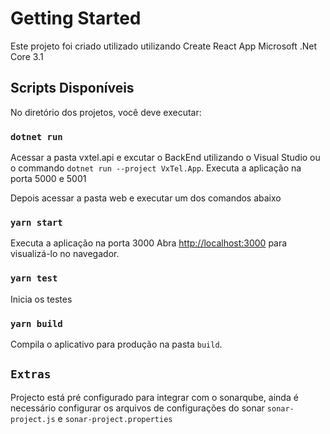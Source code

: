 # Getting Started

Este projeto foi criado utilizado utilizando
Create React App
Microsoft .Net Core 3.1

## Scripts Disponíveis

No diretório dos projetos, você deve executar:

### `dotnet run`

Acessar a pasta vxtel.api e excutar o BackEnd utilizando o Visual Studio ou o commando `dotnet run --project VxTel.App`.
Executa a aplicação na porta 5000 e 5001

Depois acessar a pasta web e executar um dos comandos abaixo

### `yarn start`

Executa a aplicação na porta 3000
Abra [http://localhost:3000](http://localhost:3000) para visualizá-lo no navegador.

### `yarn test`

Inicia os testes

### `yarn build`

Compila o aplicativo para produção na pasta `build`.

## `Extras`

Projecto está pré configurado para integrar com o sonarqube, ainda é necessário configurar os arquivos de configurações do sonar `sonar-project.js` e `sonar-project.properties`
